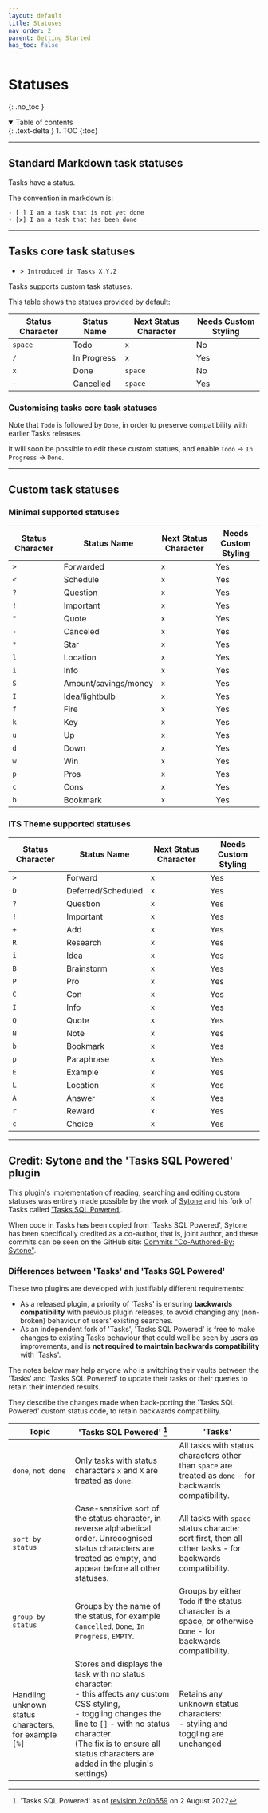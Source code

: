 ```yaml
---
layout: default
title: Statuses
nav_order: 2
parent: Getting Started
has_toc: false
---
```


# Statuses

{: .no_toc }

<details open markdown="block">
  <summary>
    Table of contents
  </summary>
  {: .text-delta }
1. TOC
{:toc}
</details>

---

## Standard Markdown task statuses

Tasks have a status.

The convention in markdown is:

```text
- [ ] I am a task that is not yet done
- [x] I am a task that has been done
```

---

## Tasks core task statuses

- `> Introduced in Tasks X.Y.Z`

Tasks supports custom task statuses.

This table shows the statues provided by default:

<!-- placeholder to force blank line before table --> <!-- include: DocsSamplesForStatuses.test.DefaultStatuses_core-statuses.approved.md -->

| Status Character    | Status Name | Next Status Character | Needs Custom Styling |
| ------------------- | ----------- | --------------------- | -------------------- |
| `space` | Todo | `x` | No |
| `/` | In Progress | `x` | Yes |
| `x` | Done | `space` | No |
| `-` | Cancelled | `space` | Yes |

<!-- placeholder to force blank line after table --> <!-- endInclude -->

### Customising tasks core task statuses

Note that `Todo` is followed by `Done`, in order to preserve compatibility with earlier Tasks releases.

It will soon be possible to edit these custom statues, and enable `Todo` -> `In Progress` -> `Done`.

---

## Custom task statuses

### Minimal supported statuses

<!-- placeholder to force blank line before table --> <!-- include: DocsSamplesForStatuses.test.DefaultStatuses_minimal-supported-statuses.approved.md -->

| Status Character    | Status Name | Next Status Character | Needs Custom Styling |
| ------------------- | ----------- | --------------------- | -------------------- |
| `>` | Forwarded | `x` | Yes |
| `<` | Schedule | `x` | Yes |
| `?` | Question | `x` | Yes |
| `!` | Important | `x` | Yes |
| `"` | Quote | `x` | Yes |
| `-` | Canceled | `x` | Yes |
| `*` | Star | `x` | Yes |
| `l` | Location | `x` | Yes |
| `i` | Info | `x` | Yes |
| `S` | Amount/savings/money | `x` | Yes |
| `I` | Idea/lightbulb | `x` | Yes |
| `f` | Fire | `x` | Yes |
| `k` | Key | `x` | Yes |
| `u` | Up | `x` | Yes |
| `d` | Down | `x` | Yes |
| `w` | Win | `x` | Yes |
| `p` | Pros | `x` | Yes |
| `c` | Cons | `x` | Yes |
| `b` | Bookmark | `x` | Yes |

<!-- placeholder to force blank line after table --> <!-- endInclude -->

### ITS Theme supported statuses

<!-- placeholder to force blank line before table --> <!-- include: DocsSamplesForStatuses.test.DefaultStatuses_its-theme-supported-statuses.approved.md -->

| Status Character    | Status Name | Next Status Character | Needs Custom Styling |
| ------------------- | ----------- | --------------------- | -------------------- |
| `>` | Forward | `x` | Yes |
| `D` | Deferred/Scheduled | `x` | Yes |
| `?` | Question | `x` | Yes |
| `!` | Important | `x` | Yes |
| `+` | Add | `x` | Yes |
| `R` | Research | `x` | Yes |
| `i` | Idea | `x` | Yes |
| `B` | Brainstorm | `x` | Yes |
| `P` | Pro | `x` | Yes |
| `C` | Con | `x` | Yes |
| `I` | Info | `x` | Yes |
| `Q` | Quote | `x` | Yes |
| `N` | Note | `x` | Yes |
| `b` | Bookmark | `x` | Yes |
| `p` | Paraphrase | `x` | Yes |
| `E` | Example | `x` | Yes |
| `L` | Location | `x` | Yes |
| `A` | Answer | `x` | Yes |
| `r` | Reward | `x` | Yes |
| `c` | Choice | `x` | Yes |

<!-- placeholder to force blank line after table --> <!-- endInclude -->

---

## Credit: Sytone and the 'Tasks SQL Powered' plugin

This plugin's implementation of reading, searching and editing custom statuses was entirely made possible by the work of [Sytone](https://github.com/sytone) and his fork of Tasks called ['Tasks SQL Powered'](https://github.com/sytone/obsidian-tasks-x).

When code in Tasks has been copied from 'Tasks SQL Powered', Sytone has been specifically credited as a co-author, that is, joint author, and these commits can be seen on the GitHub site: [Commits "Co-Authored-By: Sytone"](https://github.com/search?q=repo%3Aobsidian-tasks-group%2Fobsidian-tasks+%22Co-Authored-By%3A+Sytone%22&type=commits).

### Differences between 'Tasks' and 'Tasks SQL Powered'

These two plugins are developed with justifiably different requirements:

- As a released plugin, a priority of 'Tasks' is ensuring **backwards compatibility** with previous plugin releases, to avoid changing any (non-broken) behaviour of users' existing searches.
- As an independent fork of 'Tasks', 'Tasks SQL Powered' is free to make changes to existing Tasks behaviour that could well be seen by users as improvements, and is **not required to maintain backwards compatibility** with 'Tasks'.

The notes below may help anyone who is switching their vaults between the 'Tasks' and 'Tasks SQL Powered' to update their tasks or their queries to retain their intended results.

They describe the changes made when back-porting the 'Tasks SQL Powered' custom status code, to retain backwards compatibility.

| Topic                                                 | 'Tasks SQL Powered' [^task-x-version]                                                                                                                                                                                                                  | 'Tasks'                                                                                                        |
| ----------------------------------------------------- | ------------------------------------------------------------------------------------------------------------------------------------------------------------------------------------------------------------------------------------------------------ | -------------------------------------------------------------------------------------------------------------- |
| `done`, `not done`                                    | Only tasks with status characters `x` and `X` are treated as `done`.                                                                                                                                                                                   | All tasks with status characters other than `space` are treated as `done`  - for backwards compatibility.      |
| `sort by status`                                      | Case-sensitive sort of the status character, in reverse alphabetical order. Unrecognised status characters are treated as empty, and appear before all other statuses.                                                                                 | All tasks with `space` status character sort first, then all other tasks  - for backwards compatibility.       |
| `group by status`                                     | Groups by the name of the status, for example `Cancelled`, `Done`, `In Progress`, `EMPTY`.                                                                                                                                                             | Groups by either `Todo` if the status character is a space, or otherwise `Done` - for backwards compatibility. |
| Handling unknown status characters, for example `[%]` | Stores and displays the task with no status character:<br>- this affects any custom CSS styling,<br>- toggling changes the line to `[]` - with no status character.<br>(The fix is to ensure all status characters are added in the plugin's settings) | Retains any unknown status characters:<br> - styling and toggling are unchanged                                |

[^task-x-version]: 'Tasks SQL Powered' as of [revision 2c0b659](https://github.com/sytone/obsidian-tasks-x/tree/2c0b659457cc80806ff18585c955496c76861b87) on 2 August 2022
